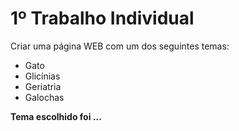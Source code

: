 # 1º Trabalho Individual

Criar uma página WEB com um dos seguintes temas:
* Gato
* Glicínias
* Geriatria
* Galochas

**Tema escolhido foi ...**
